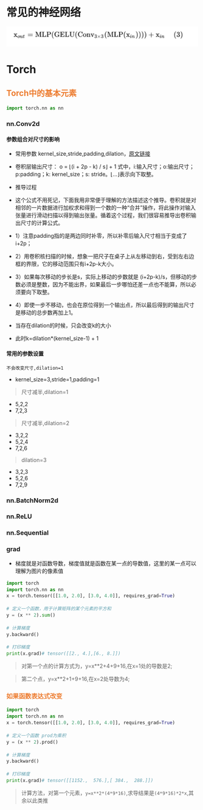 # 常见的神经网络
![](./imgs/mixtransformer.png)
# Torch

<h2 style="color: #ed7d31">Torch中的基本元素</h2>

``` python
import torch.nn as nn
```

### nn.Conv2d
#### 参数组合对尺寸的影响

- 常用参数 kernel_size,stride,padding,dilation，[原文链接](https://blog.csdn.net/Brikie/article/details/112313143)
- 卷积层输出尺寸： o = ⌊(i + 2p - k) / s⌋ + 1
式中，i:输入尺寸；o:输出尺寸；p:padding；k: kernel_size；s: stride。⌊…⌋表示向下取整。

- 推导过程
- 这个公式不用死记，下面我用非常便于理解的方法描述这个推导。卷积就是对相邻的一片数据进行加权求和得到一个数的一种“合并”操作，将此操作对输入张量进行滑动扫描以得到输出张量。循着这个过程，我们很容易推导出卷积输出尺寸的计算公式。
- 1）注意padding指的是两边同时补零，所以补零后输入尺寸相当于变成了i+2p；
- 2）用卷积核扫描的时候，想象一把尺子在桌子上从左移动到右，受到左右边框的界限，它的移动范围只有i+2p-k大小。
- 3）如果每次移动的步长是s，实际上移动的步数就是 (i+2p-k)/s，但移动的步数必须是整数，因为不能出界，如果最后一步哪怕还差一点也不能算，所以必须要向下取整。
- 4）即使一步不移动，也会在原位得到一个输出点，所以最后得到的输出尺寸是移动的总步数再加上1。
- 当存在dilation的时候，只会改变k的大小
- 此时k=dilation*(kernel_size-1) + 1

#### 常用的参数设置
```{warning}
不会改变尺寸,dilation=1
```
- kernel_size=3,stride=1,padding=1

> 尺寸减半,dilation=1
- 5,2,2
- 7,2,3
> 尺寸减半,dilation=2
- 3,2,2
- 5,2,4
- 7,2,6
> dilation=3
- 3,2,3
- 5,2,6
- 7,2,9
### nn.BatchNorm2d


### nn.ReLU
### nn.Sequential

### grad
- 梯度就是对函数导数，梯度值就是函数在某一点的导数值，这里的某一点可以理解为图片的像素值
``` python
import torch
import torch.nn as nn
x = torch.tensor([[1.0, 2.0], [3.0, 4.0]], requires_grad=True)

# 定义一个函数，用于计算矩阵的某个元素的平方和
y = (x ** 2).sum()

# 计算梯度
y.backward()

# 打印梯度
print(x.grad)# tensor([[2., 4.],[6., 8.]])
```

> 对第一个点的计算方式为，y=x**2+4+9+16,在x=1处的导数是2;

> 第二个点，y=x**2+1+9+16,在x=2处导数为4;

<h3 style="color: #ed7d31">如果函数表达式改变</h3>

``` python
import torch
import torch.nn as nn
x = torch.tensor([[1.0, 2.0], [3.0, 4.0]], requires_grad=True)

# 定义一个函数 prod为乘积
y = (x ** 2).prod()

# 计算梯度
y.backward()

# 打印梯度
print(x.grad)# tensor([[1152.,  576.],[ 384.,  288.]])
```
> 计算方法，对第一个元素，`y=x**2*(4*9*16)`,求导结果是`(4*9*16)*2*x`,其余以此类推

